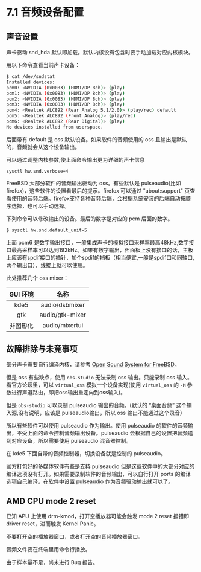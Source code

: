 # 7.1 音频设备配置

## 声音设置

声卡驱动 snd_hda 默认即加载。默认内核没有包含时要手动加载对应内核模块。

用以下命令查看当前声卡设备：

```sh
$ cat /dev/sndstat
Installed devices:
pcm0: <NVIDIA (0x0083) (HDMI/DP 8ch)> (play)
pcm1: <NVIDIA (0x0083) (HDMI/DP 8ch)> (play)
pcm2: <NVIDIA (0x0083) (HDMI/DP 8ch)> (play)
pcm3: <NVIDIA (0x0083) (HDMI/DP 8ch)> (play)
pcm4: <Realtek ALC892 (Rear Analog 5.1/2.0)> (play/rec) default
pcm5: <Realtek ALC892 (Front Analog)> (play/rec)
pcm6: <Realtek ALC892 (Rear Digital)> (play)
No devices installed from userspace.
```

后面带有 default 是 oss 默认设备。如果软件的音频使用的 oss 且输出是默认的，音频就会从这个设备输出。

可以通过调整内核参数,使上面命令输出更为详细的声卡信息

```
sysctl hw.snd.verbose=4
```

FreeBSD 大部分软件的音频输出驱动为 oss。有些默认是 pulseaudio(比如 firefox)，这些软件的设置看最后的提示。firefox 可以通过 "about:support" 页查看使用的音频后端。firefox支持各种音频后端，会根据系统安装的后端自动按顺序选择，也可以手动选择。

下列命令可以修改输出的设备。最后的数字是对应的 pcm 后面的数字。

```sh
$ sysctl hw.snd.default_unit=5
```

上面 pcm6 是数字输出接口，一般集成声卡的模拟接口采样率最高48kHz,数字接口最高采样率可以达到192kHz。如果有数字输出，但面板上没有接口的话，主板上应该有spdif接口的插针，加个spdif的挡板（相当便宜,一般是spdif口和同轴口,两个输出口），线接上就可以使用。

此处推荐几个 oss mixer：

| GUI 环境 |      名称       |
| :------: | :-------------: |
|   kde5   | audio/dsbmixer  |
|   gtk    | audio/gtk-mixer |
| 非图形化 | audio/mixertui  |

## 故障排除与未竟事项

部分声卡需要自行编译内核，请参考 [Open Sound System for FreeBSD](http://www.opensound.com/freebsd.html)。

但是 oss 有些缺点，使用 `obs-studio` 无法录制 oss 输出。只能录制 oss 输入。看官方论坛里，可以 `virtual_oss` 模拟一个设备实现(使用 `virtual_oss` 的 `-M` 参数进行声道路由，即把oss输出重定向到oss输入)。

但是 `obs-studio` 可以录制 pulseaudio 输出的音频。(默认的 “桌面音频” 这个输入源,没有说明，应该是 pulseaudio输出，所以 oss 输出不能通过这个录音）

所以有些软件可以使用 pulseaudio 作为输出。使用 pulseaudio 的软件的音频输出，不受上面的命令控制音频输出设备。pulseaudio 会根据自己的设置把音频送到对应设备，所以需要使用 pulseaudio 混音器控制。

在 kde5 下面自带的音频控制器，切换设备就是控制的 pulseaudio。

官方打包好的多媒体软件有些是支持 pulseaudio 但是这些软件中的大部分对应的编译选项没有打开。如果需要录制软件的音频输出，可以自行打开 ports 的编译选项自己编译。在软件中设置 pulseaudio 作为音频驱动输出就可以了。


## AMD CPU mode 2 reset

已知 APU 上使用 drm-kmod，打开空播放器可能会触发 mode 2 reset 报错即 driver reset，进而触发 Kernel Panic。

不要打开空的播放器窗口，或者打开空的音频播放器窗口。

音频文件要在终端里用命令行播放。

由于样本量不足，尚未进行 Bug 报告。
